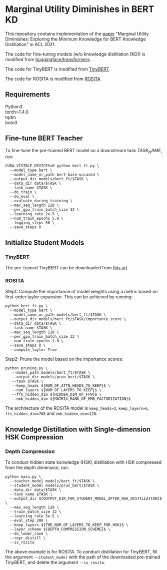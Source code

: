 # Marginal Utility Diminishes in BERT KD

This repository contains implementation of the [paper](https://arxiv.org/abs/2106.05691) "Marginal Utility Diminishes: Exploring the Minimum Knowledge for BERT Knowledge Distillation" in ACL 2021.

The code for fine-tuning models (w/o knowledge distillation (KD)) is modified from [huggingface/transformers](https://github.com/huggingface/transformers).

The code for TinyBERT is modified from [TinyBERT](https://github.com/huawei-noah/Pretrained-Language-Model/tree/master/TinyBERT).

The code for ROSITA is modified from [ROSITA](https://github.com/llyx97/Rosita)

## Requirements

Python3 <br />
torch>1.4.0 <br />
tqdm <br />
boto3 <br />

## Fine-tune BERT Teacher
To fine-tune the pre-trained BERT model on a downstream task ${TASK_NAME}$, run:
```
CUDA_VISIBLE_DEVICES=0 python bert_ft.py \
  --model_type bert \
  --model_name_or_path bert-base-uncased \
  --output_dir models/bert_ft/$TASK \
  --data_dir data/$TASK \
  --task_name $TASK \
  --do_train \
  --do_eval \
  --evaluate_during_training \
  --max_seq_length 128 \
  --per_gpu_train_batch_size 32 \
  --learning_rate 2e-5 \
  --num_train_epochs 5.0 \
  --logging_steps 50 \
  --save_steps 0 
```

## Initialize Student Models

### TinyBERT 
The pre-trained TinyBERT can be downloaded from [this url](https://github.com/huawei-noah/Pretrained-Language-Model/tree/master/TinyBERT).

### ROSITA 
Step1: Compute the importance of model weights using a metric based on first-order taylor expansion. This can be achieved by running:
```
python bert_ft.py \
  --model_type bert \
  --model_name_or_path models/bert_ft/$TASK \
  --output_dir models/bert_ft/$TASK/importance_score \
  --data_dir data/$TASK \
  --task_name $TASK \
  --max_seq_length 128 \
  --per_gpu_train_batch_size 32 \
  --num_train_epochs 1.0 \
  --save_steps 0 \
  --compute_taylor True
```

Step2: Prune the model based on the importance scores:
```
python pruning.py \
   --model_path models/bert_ft/$TASK \
   --output_dir models/prun_bert/$TASK \
   --task $TASK \
   --keep_heads ${NUM_OF_ATTN_HEADS_TO_KEEP}$ \
   --num_layers ${NUM_OF_LAYERS_TO_KEEP}$ \
   --ffn_hidden_dim ${HIDDEN_DIM_OF_FFN}$ \
   --emb_hidden_dim ${MATRIX_RANK_OF_EMB_FACTORIZATION}$
```
The architecture of the ROSITA model is `keep_heads=2`, `keep_layers=6`, `ffn_hidden_dim=768` and `emb_hidden_dim=128`.

## Knowledge Distillation with Single-dimension HSK Compression

### Depth Compression

To conduct hidden state konwledge (HSK) distillation with HSK compressed from the depth dimension, run:
```
python main.py \
  --teacher_model models/bert_ft/$TASK \
  --student_model models/prun_bert/$TASK \
  --data_dir data/$TASK \
  --task_name $TASK \
  --output_dir ${OUTPUT_DIR_FOR_STUDENT_MODEL_AFTER_HSK_DISTILLATION}$ \
  --max_seq_length 128 \
  --train_batch_size 32 \
  --learning_rate 5e-5 \
  --eval_step 200 \
  --keep_layers ${THE_NUM_OF_LAYERS_TO_KEEP_FOR_HSK}$ \
  --layer_scheme ${DEPTH_COMPRESSION_SCHEME}$ \
  --do_lower_case \
  --repr_distill \
  --is_rosita
```
The above example is for ROSITA. To conduct distillation for TinyBERT, fill the argument `--student_model` with the path of the downloaded pre-trained TinyBERT, and delete the argument `--is_rosita`.
